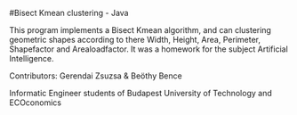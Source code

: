 #Bisect Kmean clustering - Java

This program implements a Bisect Kmean algorithm, and can clustering geometric shapes according to there Width, Height, Area, Perimeter, Shapefactor and Arealoadfactor.
It was a homework for the subject Artificial Intelligence.

Contributors: Gerendai Zsuzsa & Beöthy Bence

Informatic Engineer students of Budapest University of Technology and ECOconomics
